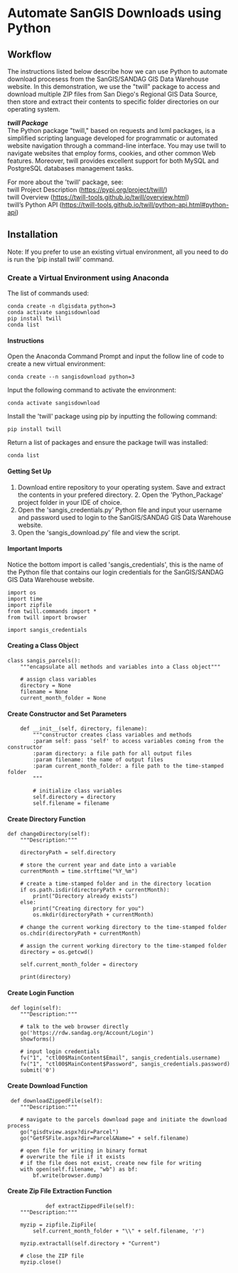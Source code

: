 # Automate SanGIS Downloads using Python

## Workflow
The instructions listed below describe how we can use Python to automate download procesess from the SanGIS/SANDAG GIS Data Warehouse website. In this demonstration, we use the "twill" package to access and download multiple ZIP files from San Diego's Regional GIS Data Source, then store and extract their contents to specific folder directories on our operating system.

***twill Package***  
The Python package "twill," based on requests and lxml packages, is a simplified scripting language developed for programmatic or automated website navigation through a command-line interface. You may use twill to navigate websites that employ forms, cookies, and other common Web features. Moreover, twill provides excellent support for both MySQL and PostgreSQL databases management tasks.

For more about the 'twill' package, see:  
twill Project Description (https://pypi.org/project/twill/)  
twill Overview (https://twill-tools.github.io/twill/overview.html)  
twill’s Python API (https://twill-tools.github.io/twill/python-api.html#python-api)  

## Installation

Note: If you prefer to use an existing virtual environment, all you need to do is run the ‘pip install twill’ command.

### Create a Virtual Environment using Anaconda
The list of commands used:
````
conda create -n dlgisdata python=3
conda activate sangisdownload
pip install twill
conda list
````
#### Instructions

Open the Anaconda Command Prompt and input the follow line of code to create a new virtual environment: 
````
conda create --n sangisdownload python=3
````
Input the following command to activate the environment:
````
conda activate sangisdownload
````
Install the 'twill' package using pip by inputting the following command:
````
pip install twill
````
Return a list of packages and ensure the package twill was installed:
````
conda list
````

#### Getting Set Up
1. Download entire repository to your operating system. Save and extract the contents in your prefered directory. 2. Open the 'Python_Package' project folder in your IDE of choice. 
3. Open the 'sangis_credentials.py' Python file and input your username and password used to login to the SanGIS/SANDAG GIS Data Warehouse website.
4. Open the 'sangis_download.py' file and view the script.

#### Important Imports
Notice the bottom import is called 'sangis_credentials', this is the name of the Python file that contains our login credentials for the SanGIS/SANDAG GIS Data Warehouse website.
````
import os
import time
import zipfile
from twill.commands import *
from twill import browser

import sangis_credentials
````

#### Creating a Class Object

````
class sangis_parcels():
    """encapsulate all methods and variables into a Class object"""

    # assign class variables
    directory = None
    filename = None
    current_month_folder = None
````

#### Create Constructor and Set Parameters

````
    def __init__(self, directory, filename):
        """constructor creates class variables and methods
        :param self: pass 'self' to access variables coming from the constructor
        :param directory: a file path for all output files
        :param filename: the name of output files
        :param current_month_folder: a file path to the time-stamped folder
        """

        # initialize class variables
        self.directory = directory
        self.filename = filename
````

#### Create Directory Function

    def changeDirectory(self):
        """Description:"""

        directoryPath = self.directory

        # store the current year and date into a variable
        currentMonth = time.strftime("%Y_%m")

        # create a time-stamped folder and in the directory location
        if os.path.isdir(directoryPath + currentMonth):
            print("Directory already exists")
        else:
            print("Creating directory for you")
            os.mkdir(directoryPath + currentMonth)

        # change the current working directory to the time-stamped folder
        os.chdir(directoryPath + currentMonth)

        # assign the current working directory to the time-stamped folder
        directory = os.getcwd()

        self.current_month_folder = directory

        print(directory)
        
 #### Create Login Function
 
     def login(self):
        """Description:"""

        # talk to the web browser directly
        go('https://rdw.sandag.org/Account/Login')
        showforms()

        # input login credentials
        fv("1", "ctl00$MainContent$Email", sangis_credentials.username)
        fv("1", "ctl00$MainContent$Password", sangis_credentials.password)
        submit('0')
        
 #### Create Download Function
 
     def downloadZippedFile(self):
        """Description:"""

        # navigate to the parcels download page and initiate the download process
        go("gisdtview.aspx?dir=Parcel")
        go("GetFSFile.aspx?dir=Parcel&Name=" + self.filename)

        # open file for writing in binary format
        # overwrite the file if it exists
        # if the file does not exist, create new file for writing
        with open(self.filename, "wb") as bf:
            bf.write(browser.dump)
            
  #### Create Zip File Extraction Function
            
                def extractZippedFile(self):
        """Description:"""

        myzip = zipfile.ZipFile(
            self.current_month_folder + "\\" + self.filename, 'r')

        myzip.extractall(self.directory + "Current")

        # close the ZIP file
        myzip.close()
